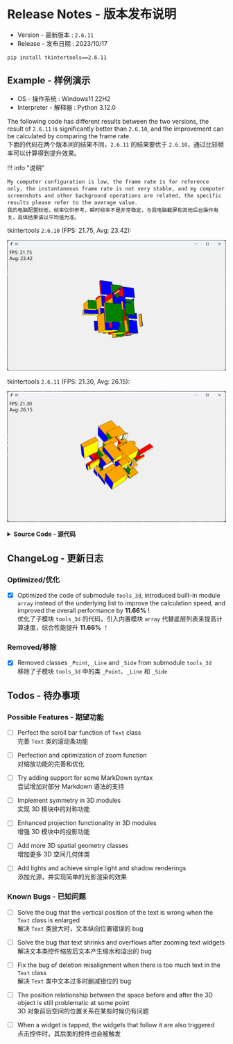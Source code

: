 # Release Notes - 版本发布说明

-   Version - 最新版本 : `2.6.11`
-   Release - 发布日期 : 2023/10/17

```
pip install tkintertools==2.6.11
```

## Example - 样例演示

-   OS - 操作系统 : Windows11 22H2
-   Interpreter - 解释器 : Python 3.12.0

The following code has different results between the two versions, the result of `2.6.11` is significantly better than `2.6.10`, and the improvement can be calculated by comparing the frame rate.  
下面的代码在两个版本间的结果不同，`2.6.11` 的结果要优于 `2.6.10`，通过比较帧率可以计算得到提升效果。

!!! info "说明"

    My computer configuration is low, the frame rate is for reference only, the instantaneous frame rate is not very stable, and my computer screenshots and other background operations are related, the specific results please refer to the average value.
    我的电脑配置较低，帧率仅供参考，瞬时帧率不是非常稳定，与我电脑截屏和其他后台操作有关，具体结果请以平均值为准。


tkintertools `2.6.10` (FPS: 21.75, Avg: 23.42):

![png](example1.png)

tkintertools `2.6.11` (FPS: 21.30, Avg: 26.15):

![png](example2.png)

<details><summary><b>Source Code - 源代码</b></summary>

```python
import random
import time
import tkintertools as tkt
from tkintertools import tools_3d as t3d


class TestSpace(t3d.Space):
    """Test Space class"""

    def __init__(self, master, width, height, x, y):
        super().__init__(master, width, height, x, y)
        self.info = self.create_text(-640+10, -360+10, anchor='nw')

    def space_sort(self, t=[0, 0, 1]) -> None:
        # override: caculate FPS, t: [time of now, total FPS, count]
        now = time.time()
        fps = 1 - (now - t[0])
        super().space_sort()
        self.itemconfigure(
            self.info, text='FPS: %.2f\nAvg: %.2f' % (fps, t[1] - t[2]))
        t[0] = now
        t[1] += fps
        t[2] += 1


root = tkt.Tk('3D', 1280, 720)
space = TestSpace(root, 1280, 720, 0, 0)
cuboid_lst = []

for _ in range(64):  # 64 cubes are randomly generated
    x = random.randint(-100, 100)
    y = random.randint(-100, 100)
    z = random.randint(-100, 100)
    length = random.randint(-100, 100)
    width = random.randint(-100, 100)
    height = random.randint(-100, 100)
    cuboid_lst.append(t3d.Cuboid(
        space, x, y, z, length, width, height,
        color_up='white', color_down='yellow', color_left='red',
        color_right='orange', color_front='blue', color_back='green'))


def spin():
    for cuboid in cuboid_lst:
        cuboid.rotate(dy=0.1, dz=0.2)
        cuboid.update()
    space.space_sort()
    space.after(1, spin)


spin()  # Rotate 3D objects!
root.mainloop()
```

</details>

## ChangeLog - 更新日志

### Optimized/优化

-   [x] Optimized the code of submodule `tools_3d`, introduced built-in module `array` instead of the underlying list to improve the calculation speed, and improved the overall performance by **11.66%** !  
         优化了子模块 `tools_3d` 的代码，引入内置模块 `array` 代替底层列表来提高计算速度，综合性能提升 **11.66%** ！

### Removed/移除

-   [x] Removed classes `_Point`, `_Line` and `_Side` from submodule `tools_3d`  
         移除了子模块 `tools_3d` 中的类 `_Point`、`_Line` 和 `_Side`

## Todos - 待办事项

### Possible Features - 期望功能

-   [ ] Perfect the scroll bar function of `Text` class  
         完善 `Text` 类的滚动条功能

-   [ ] Perfection and optimization of zoom function  
         对缩放功能的完善和优化

-   [ ] Try adding support for some MarkDown syntax  
         尝试增加对部分 Markdown 语法的支持

-   [ ] Implement symmetry in 3D modules  
         实现 3D 模块中的对称功能

-   [ ] Enhanced projection functionality in 3D modules  
         增强 3D 模块中的投影功能

-   [ ] Add more 3D spatial geometry classes  
         增加更多 3D 空间几何体类

-   [ ] Add lights and achieve simple light and shadow renderings  
         添加光源，并实现简单的光影渲染的效果

### Known Bugs - 已知问题

-   [ ] Solve the bug that the vertical position of the text is wrong when the `Text` class is enlarged  
         解决 `Text` 类放大时，文本纵向位置错误的 bug

-   [ ] Solve the bug that text shrinks and overflows after zooming text widgets  
         解决文本类控件缩放后文本产生缩水和溢出的 bug

-   [ ] Fix the bug of deletion misalignment when there is too much text in the `Text` class  
         解决 `Text` 类中文本过多时删减错位的 bug

-   [ ] The position relationship between the space before and after the 3D object is still problematic at some point  
         3D 对象前后空间的位置关系在某些时候仍有问题

-   [ ] When a widget is tapped, the widgets that follow it are also triggered  
         点击控件时，其后面的控件也会被触发
